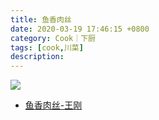 ```yaml
---
title: 鱼香肉丝
date: 2020-03-19 17:46:15 +0800
category: Cook｜下厨
tags: [cook,川菜]
description: 
---
```


![](https://chenxie-fun.oss-cn-shenzhen.aliyuncs.com/cook/pork_with_fish_flavor/pic1.jpeg)

* [鱼香肉丝-王刚](https://www.bilibili.com/video/av27831562)